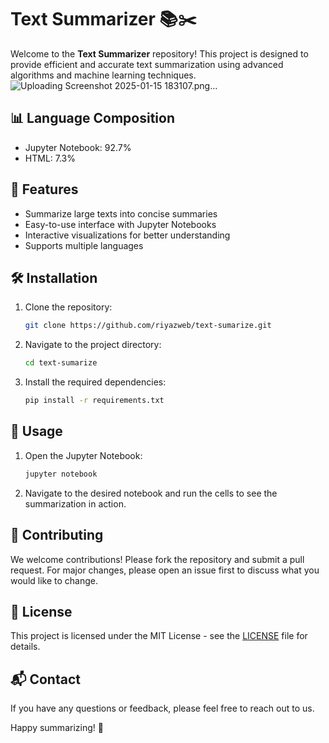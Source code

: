 # Text Summarizer 📚✂️

Welcome to the **Text Summarizer** repository! This project is designed to provide efficient and accurate text summarization using advanced algorithms and machine learning techniques.
![Uploading Screenshot 2025-01-15 183107.png…]()

## 📊 Language Composition

- Jupyter Notebook: 92.7%
- HTML: 7.3%

## 🚀 Features

- Summarize large texts into concise summaries
- Easy-to-use interface with Jupyter Notebooks
- Interactive visualizations for better understanding
- Supports multiple languages

## 🛠️ Installation

1. Clone the repository:
    ```bash
    git clone https://github.com/riyazweb/text-sumarize.git
    ```
2. Navigate to the project directory:
    ```bash
    cd text-sumarize
    ```
3. Install the required dependencies:
    ```bash
    pip install -r requirements.txt
    ```

## 📖 Usage

1. Open the Jupyter Notebook:
    ```bash
    jupyter notebook
    ```
2. Navigate to the desired notebook and run the cells to see the summarization in action.

## 👥 Contributing

We welcome contributions! Please fork the repository and submit a pull request. For major changes, please open an issue first to discuss what you would like to change.

## 📝 License

This project is licensed under the MIT License - see the [LICENSE](LICENSE) file for details.

## 📬 Contact

If you have any questions or feedback, please feel free to reach out to us.

Happy summarizing! 🎉
